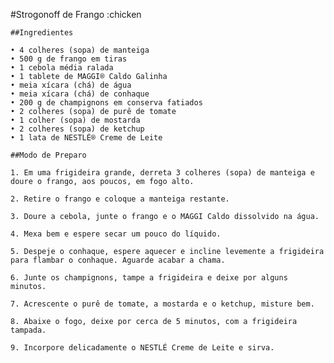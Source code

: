
#Strogonoff de Frango :chicken

	##Ingredientes
	
	• 4 colheres (sopa) de manteiga
	• 500 g de frango em tiras
	• 1 cebola média ralada
	• 1 tablete de MAGGI® Caldo Galinha
	• meia xícara (chá) de água
	• meia xícara (chá) de conhaque
	• 200 g de champignons em conserva fatiados
	• 2 colheres (sopa) de purê de tomate
	• 1 colher (sopa) de mostarda
	• 2 colheres (sopa) de ketchup
	• 1 lata de NESTLÉ® Creme de Leite
	
	##Modo de Preparo
	
	1. Em uma frigideira grande, derreta 3 colheres (sopa) de manteiga e doure o frango, aos poucos, em fogo alto.

	2. Retire o frango e coloque a manteiga restante.

	3. Doure a cebola, junte o frango e o MAGGI Caldo dissolvido na água.

	4. Mexa bem e espere secar um pouco do líquido.

	5. Despeje o conhaque, espere aquecer e incline levemente a frigideira para flambar o conhaque. Aguarde acabar a chama.

	6. Junte os champignons, tampe a frigideira e deixe por alguns minutos.

	7. Acrescente o purê de tomate, a mostarda e o ketchup, misture bem.

	8. Abaixe o fogo, deixe por cerca de 5 minutos, com a frigideira tampada.

	9. Incorpore delicadamente o NESTLÉ Creme de Leite e sirva.
	